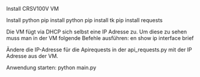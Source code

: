 Install CRSV100V VM 

Install python 
pip install python 
pip install tk 
pip install requests 

Die VM fügt via DHCP sich selbst eine IP Adresse zu. 
Um diese zu sehen muss man in der VM folgende Befehle ausführen: 
en 
show ip interface brief 

Ändere die IP-Adresse für die Apirequests in der api_requests.py mit der IP Adresse aus der VM. 

Anwendung starten: 
python main.py 
